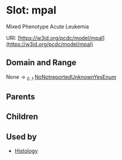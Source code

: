 
# Slot: mpal


Mixed Phenotype Acute Leukemia

URI: [https://w3id.org/pcdc/model/mpal](https://w3id.org/pcdc/model/mpal)


## Domain and Range

None &#8594;  <sub>0..1</sub> [NoNotreportedUnknownYesEnum](NoNotreportedUnknownYesEnum.md)

## Parents


## Children


## Used by

 * [Histology](Histology.md)
